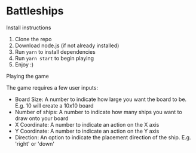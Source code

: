 # Battleships

Install instructions

1. Clone the repo
2. Download node.js (if not already installed)
3. Run `yarn` to install dependencies
4. Run `yarn start` to begin playing
5. Enjoy :)

Playing the game

The game requires a few user inputs:

- Board Size: A number to indicate how large you want the board to be. E.g. 10 will create a 10x10 board
- Number of ships: A number to indicate how many ships you want to draw onto your board
- X Coordinate: A number to indicate an action on the X axis
- Y Coordinate: A number to indicate an action on the Y axis
- Direction: An option to indicate the placement direction of the ship. E.g. 'right' or 'down'
